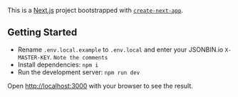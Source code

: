 This is a [Next.js](https://nextjs.org/) project bootstrapped with [`create-next-app`](https://github.com/vercel/next.js/tree/canary/packages/create-next-app).

## Getting Started

- Rename ```.env.local.example``` to ```.env.local``` and enter your JSONBIN.io ```X-MASTER-KEY```. ```Note the comments```
- Install dependencies: ```npm i```
- Run the development server: ```npm run dev```

Open [http://localhost:3000](http://localhost:3000) with your browser to see the result.
